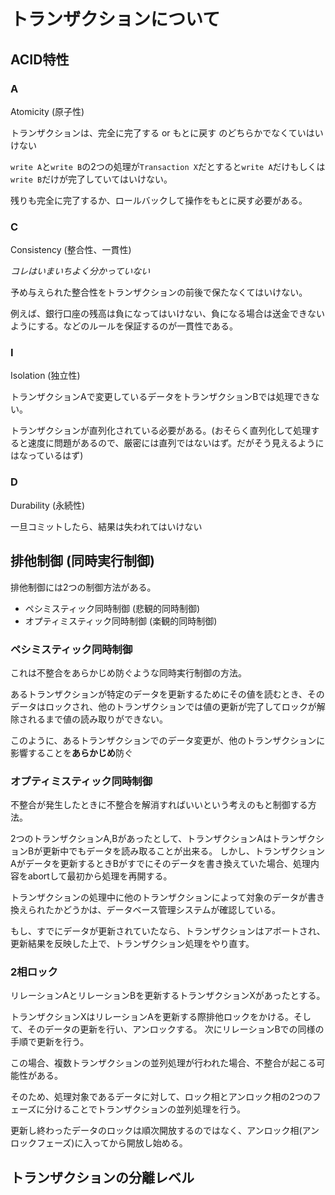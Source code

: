 # トランザクションについて

## ACID特性

### A
Atomicity (原子性)


トランザクションは、完全に完了する or もとに戻す のどちらかでなくていはいけない

`write A`と`write B`の2つの処理が`Transaction X`だとすると`write A`だけもしくは`write B`だけが完了していてはいけない。

残りも完全に完了するか、ロールバックして操作をもとに戻す必要がある。

### C
Consistency (整合性、一貫性)

*コレはいまいちよく分かっていない*

予め与えられた整合性をトランザクションの前後で保たなくてはいけない。

例えば、銀行口座の残高は負になってはいけない、負になる場合は送金できないようにする。などのルールを保証するのが一貫性である。

### I

Isolation (独立性)

トランザクションAで変更しているデータをトランザクションBでは処理できない。

トランザクションが直列化されている必要がある。(おそらく直列化して処理すると速度に問題があるので、厳密には直列ではないはず。だがそう見えるようにはなっているはず)

### D

Durability (永続性)

一旦コミットしたら、結果は失われてはいけない

## 排他制御 (同時実行制御)
排他制御には2つの制御方法がある。

- ペシミスティック同時制御 (悲観的同時制御)
- オプティミスティック同時制御 (楽観的同時制御)

### ペシミスティック同時制御
これは不整合をあらかじめ防ぐような同時実行制御の方法。

あるトランザクションが特定のデータを更新するためにその値を読むとき、そのデータはロックされ、他のトランザクションでは値の更新が完了してロックが解除されるまで値の読み取りができない。

このように、あるトランザクションでのデータ変更が、他のトランザクションに影響することを**あらかじめ**防ぐ

### オプティミスティック同時制御
不整合が発生したときに不整合を解消すればいいという考えのもと制御する方法。

2つのトランザクションA,Bがあったとして、トランザクションAはトランザクションBが更新中でもデータを読み取ることが出来る。
しかし、トランザクションAがデータを更新するときBがすでにそのデータを書き換えていた場合、処理内容をabortして最初から処理を再開する。

トランザクションの処理中に他のトランザクションによって対象のデータが書き換えられたかどうかは、データベース管理システムが確認している。

もし、すでにデータが更新されていたなら、トランザクションはアボートされ、更新結果を反映した上で、トランザクション処理をやり直す。

### 2相ロック
リレーションAとリレーションBを更新するトランザクションXがあったとする。

トランザクションXはリレーションAを更新する際排他ロックをかける。そして、そのデータの更新を行い、アンロックする。
次にリレーションBでの同様の手順で更新を行う。

この場合、複数トランザクションの並列処理が行われた場合、不整合が起こる可能性がある。

そのため、処理対象であるデータに対して、ロック相とアンロック相の2つのフェーズに分けることでトランザクションの並列処理を行う。

更新し終わったデータのロックは順次開放するのではなく、アンロック相(アンロックフェーズ)に入ってから開放し始める。

## トランザクションの分離レベル
